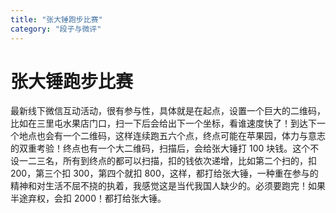 ```yaml
---
title: "张大锤跑步比赛"
category: "段子与微评"
---
```

# 张大锤跑步比赛

最新线下微信互动活动，很有参与性，具体就是在起点，设置一个巨大的二维码，比如在三里屯水果店门口，扫一下后会给出下一个坐标，看谁速度快了！到达下一个地点也会有一个二维码，这样连续跑五六个点，终点可能在苹果园，体力与意志的双重考验！终点也有一个大二维码，扫描后，会给张大锤打 100 块钱。这个不设一二三名，所有到终点的都可以扫描，扣的钱依次递增，比如第二个扫的，扣 200，第三个扣 300，第四个就扣 800，这样，都打给张大锤，一种重在参与的精神和对生活不屈不挠的执着，我感觉这是当代我国人缺少的。必须要跑完！如果半途弃权，会扣 2000！都打给张大锤。

